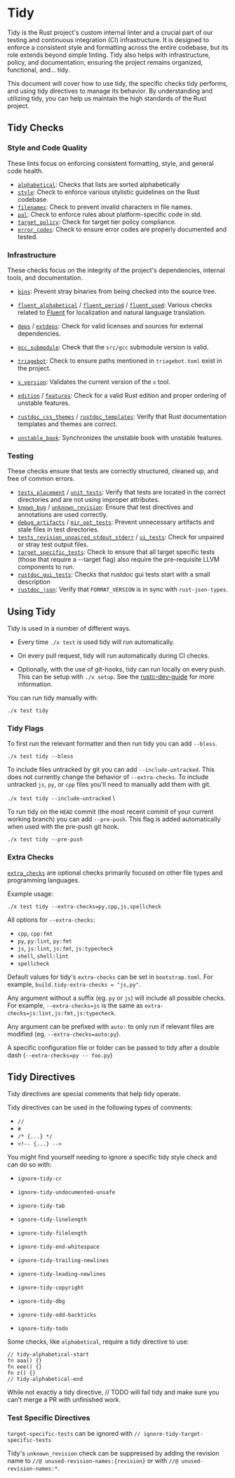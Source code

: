 # Tidy
Tidy is the Rust project's custom internal linter and a crucial part of our testing and continuous integration (CI) infrastructure. It is designed to enforce a consistent style and formatting across the entire codebase, but its role extends beyond simple linting. Tidy also helps with infrastructure, policy, and documentation, ensuring the project remains organized, functional, and... tidy.

This document will cover how to use tidy, the specific checks tidy performs, and using tidy directives to manage its behavior. By understanding and utilizing tidy, you can help us maintain the high standards of the Rust project.
## Tidy Checks
### Style and Code Quality
These lints focus on enforcing consistent formatting, style, and general code health.
* [`alphabetical`](https://doc.rust-lang.org/nightly/nightly-rustc/tidy/alphabetical/index.html): Checks that lists are sorted alphabetically
* [`style`](https://doc.rust-lang.org/nightly/nightly-rustc/tidy/style/index.html): Check to enforce various stylistic guidelines on the Rust codebase.
* [`filenames`](https://doc.rust-lang.org/nightly/nightly-rustc/tidy/filenames/index.html): Check to prevent invalid characters in file names.
* [`pal`](https://doc.rust-lang.org/nightly/nightly-rustc/tidy/pal/index.html): Check to enforce rules about platform-specific code in std.
* [`target_policy`](https://doc.rust-lang.org/nightly/nightly-rustc/tidy/target_policy/index.html): Check for target tier policy compliance.
* [`error_codes`](https://doc.rust-lang.org/nightly/nightly-rustc/tidy/error_codes/index.html): Check to ensure error codes are properly documented and tested.

### Infrastructure
These checks focus on the integrity of the project's dependencies, internal tools, and documentation.
* [`bins`](https://doc.rust-lang.org/nightly/nightly-rustc/tidy/bins/index.html): Prevent stray binaries from being checked into the source tree.
* [`fluent_alphabetical`](https://doc.rust-lang.org/nightly/nightly-rustc/tidy/fluent_alphabetical/index.html) / [`fluent_period`](https://doc.rust-lang.org/nightly/nightly-rustc/tidy/fluent_period/index.html) / [`fluent_used`](https://doc.rust-lang.org/nightly/nightly-rustc/tidy/fluent_used/index.html): Various checks related to [Fluent](https://github.com/projectfluent) for localization and natural language translation.
* [`deps`](https://doc.rust-lang.org/nightly/nightly-rustc/tidy/deps/index.html) / [`extdeps`](https://doc.rust-lang.org/nightly/nightly-rustc/tidy/extdeps/index.html): Check for valid licenses and sources for external dependencies.
* [`gcc_submodule`](https://doc.rust-lang.org/nightly/nightly-rustc/tidy/gcc_submodule/index.html): Check that the `src/gcc` submodule version is valid.
* [`triagebot`](https://doc.rust-lang.org/nightly/nightly-rustc/tidy/triagebot/index.html): Check to ensure paths mentioned in `triagebot.toml` exist in the project.
* [`x_version`](https://doc.rust-lang.org/nightly/nightly-rustc/tidy/x_version/index.html): Validates the current version of the `x` tool.

* [`edition`](https://doc.rust-lang.org/nightly/nightly-rustc/tidy/edition/index.html) / [`features`](https://doc.rust-lang.org/nightly/nightly-rustc/tidy/features/index.html): Check for a valid Rust edition and proper ordering of unstable features.
* [`rustdoc_css_themes`](https://doc.rust-lang.org/nightly/nightly-rustc/tidy/rustdoc_css_themes/index.html) / [`rustdoc_templates`](https://doc.rust-lang.org/nightly/nightly-rustc/tidy/rustdoc_templates/index.html): Verify that Rust documentation templates and themes are correct.
* [`unstable_book`](https://doc.rust-lang.org/nightly/nightly-rustc/tidy/unstable_book/index.html): Synchronizes the unstable book with unstable features.
### Testing
These checks ensure that tests are correctly structured, cleaned up, and free of common errors.
* [`tests_placement`](https://doc.rust-lang.org/nightly/nightly-rustc/tidy/tests_placement/index.html) / [`unit_tests`](https://doc.rust-lang.org/nightly/nightly-rustc/tidy/unit_tests/index.html): Verify that tests are located in the correct directories and are not using improper attributes.
* [`known_bug`](https://doc.rust-lang.org/nightly/nightly-rustc/tidy/known_bug/index.html) / [`unknown_revision`](https://doc.rust-lang.org/nightly/nightly-rustc/tidy/unknown_revision/index.html): Ensure that test directives and annotations are used correctly.
* [`debug_artifacts`](https://doc.rust-lang.org/nightly/nightly-rustc/tidy/debug_artifacts/index.html) / [`mir_opt_tests`](https://doc.rust-lang.org/nightly/nightly-rustc/tidy/mir_opt_tests/index.html): Prevent unnecessary artifacts and stale files in test directories.
* [`tests_revision_unpaired_stdout_stderr`](https://doc.rust-lang.org/nightly/nightly-rustc/tidy/tests_revision_unpaired_stdout_stderr/index.html) / [`ui_tests`](https://doc.rust-lang.org/nightly/nightly-rustc/tidy/ui_tests/index.html): Check for unpaired or stray test output files.
* [`target_specific_tests`](https://doc.rust-lang.org/nightly/nightly-rustc/tidy/target_specific_tests/index.html): Check to ensure that all target specific tests (those that require a --target flag) also require the pre-requisite LLVM components to run.
* [`rustdoc_gui_tests`](https://doc.rust-lang.org/nightly/nightly-rustc/tidy/rustdoc_gui_tests/index.html): Checks that rustdoc gui tests start with a small description
* [`rustdoc_json`](https://doc.rust-lang.org/nightly/nightly-rustc/tidy/rustdoc_json/index.html): Verify that `FORMAT_VERSION` is in sync with `rust-json-types`.
## Using Tidy

Tidy is used in a number of different ways.
* Every time `./x test` is used tidy will run automatically.

* On every pull request, tidy will run automatically during CI checks.
* Optionally, with the use of git-hooks, tidy can run locally on every push. This can be setup with `./x setup`. See the [rustc-dev-guide](https://rustc-dev-guide.rust-lang.org/building/suggested.html#installing-a-pre-push-hook) for more information.

You can run tidy manually with:

`./x test tidy`

### Tidy Flags

To first run the relevant formatter and then run tidy you can add `--bless`.

`./x test tidy --bless`

To include files untracked by git you can add `--include-untracked`. This does not currently change the behavior of `--extra-checks`. To include untracked `js`, `py`, or `cpp` files you'll need to manually add them with git.

`./x test tidy --include-untracked`                                                                                                                                                                            \

To run tidy on the `HEAD` commit (the most recent commit of your current working branch) you can add `--pre-push`. This flag is added automatically when used with the pre-push git hook.

`./x test tidy --pre-push`

### Extra Checks
[`extra_checks`](https://doc.rust-lang.org/nightly/nightly-rustc/tidy/extra_checks/index.html) are optional checks primarily focused on other file types and programming languages.

Example usage:

`./x test tidy --extra-checks=py,cpp,js,spellcheck`

All options for `--extra-checks`:
* `cpp`, `cpp:fmt`
* `py`, `py:lint`, `py:fmt`
* `js`, `js:lint`, `js:fmt`, `js:typecheck`
* `shell`, `shell:lint`
* `spellcheck`

Default values for tidy's `extra-checks` can be set in `bootstrap.toml`. For example, `build.tidy-extra-checks = "js,py"`.

Any argument without a suffix (eg. `py` or `js`) will include all possible checks. For example, `--extra-checks=js` is the same as `extra-checks=js:lint,js:fmt,js:typecheck`.

Any argument can be prefixed with `auto:` to only run if relevant files are modified (eg. `--extra-checks=auto:py`).

A specific configuration file or folder can be passed to tidy after a double dash (`--extra-checks=py -- foo.py`)

## Tidy Directives

Tidy directives are special comments that help tidy operate.

Tidy directives can be used in the following types of comments:
* `// `
* `# `
* `/* {...} */`
* `<!-- {...} -->`

You might find yourself needing to ignore a specific tidy style check and can do so with:
* `ignore-tidy-cr`
* `ignore-tidy-undocumented-unsafe`
* `ignore-tidy-tab`
* `ignore-tidy-linelength`
* `ignore-tidy-filelength`

* `ignore-tidy-end-whitespace`
* `ignore-tidy-trailing-newlines`
* `ignore-tidy-leading-newlines`
* `ignore-tidy-copyright`
* `ignore-tidy-dbg`
* `ignore-tidy-odd-backticks`
* `ignore-tidy-todo`

Some checks, like `alphabetical`, require a tidy directive to use:
```
// tidy-alphabetical-start
fn aaa() {}
fn eee() {}
fn z() {}
// tidy-alphabetical-end
```
<!--ignore-tidy-todo-->While not exactly a tidy directive, // TODO will fail tidy and make sure you can't merge a PR with unfinished work.

### Test Specific Directives

`target-specific-tests` can be ignored with `// ignore-tidy-target-specific-tests`

Tidy's `unknown_revision` check can be suppressed by adding the revision name to `//@ unused-revision-names:{revision}` or with `//@ unused-revision-names:*`.
